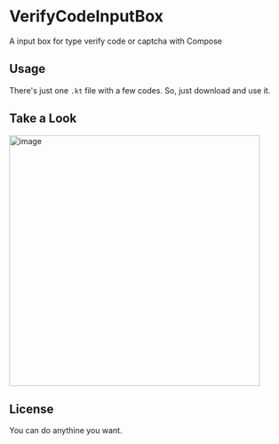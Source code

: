 # VerifyCodeInputBox

A input box for type verify code or captcha with Compose

## Usage

There's just one `.kt` file with a few codes. So, just download and use it.

## Take a Look

<img width="451" alt="image" src="https://github.com/michaellee123/VerifyCodeInputBox/assets/18477367/13d48890-1d98-4657-aa8c-b3e4ac2d8bc2">

## License

You can do anythine you want.
